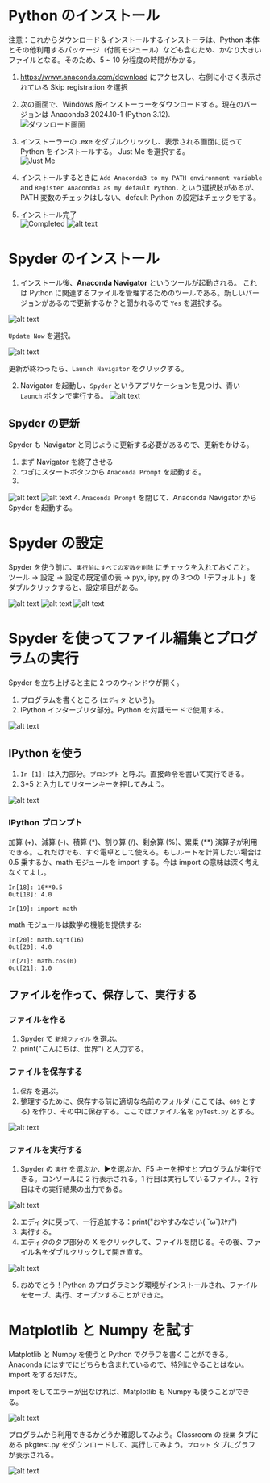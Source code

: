 # Python のインストール

注意：これからダウンロード＆インストールするインストーラは、Python 本体とその他利用するパッケージ（付属モジュール）なども含むため、かなり大きいファイルとなる。そのため、5 ~ 10 分程度の時間がかかる。

1. https://www.anaconda.com/download にアクセスし、右側に小さく表示されている Skip registration を選択
2. 次の画面で、Windows 版インストーラーをダウンロードする。現在のバージョンは Anaconda3 2024.10-1 (Python 3.12).  
  ![ダウンロード画面](image.png)

1. インストーラーの .exe をダブルクリックし、表示される画面に従って Python をインストールする。 Just Me を選択する。  
![Just Me](image-1.png)

1. インストールするときに 
`Add Anaconda3 to my PATH environment variable` and `Register Anaconda3 as my default Python.` という選択肢があるが、PATH 変数のチェックはしない、default Python の設定はチェックをする。

2. インストール完了  
![Completed](image-2.png)
![alt text](image-3.png)

# Spyder のインストール

1. インストール後、**Anaconda Navigator** というツールが起動される。
これは Python に関連するファイルを管理するためのツールである。新しいバージョンがあるので更新するか？と聞かれるので `Yes` を選択する。

![alt text](image-4.png)

`Update Now` を選択。

![alt text](image-5.png)

更新が終わったら、`Launch Navigator` をクリックする。

2. Navigator を起動し、`Spyder` というアプリケーションを見つけ、青い `Launch` ボタンで実行する。
![alt text](image-6.png)

## Spyder の更新

Spyder も Navigator と同じように更新する必要があるので、更新をかける。

1. まず Navigator を終了させる
2. つぎにスタートボタンから `Anaconda Prompt` を起動する。
3. 
![alt text](image-7.png)
![alt text](image-8.png)
4. `Anaconda Prompt` を閉じて、Anaconda Navigator から Spyder を起動する。

# Spyder の設定

Spyder を使う前に、`実行前にすべての変数を削除` にチェックを入れておくこと。
ツール -> 設定 -> 設定の既定値の表 -> pyx, ipy, py の３つの「デフォルト」をダブルクリックすると、設定項目がある。

![alt text](image-9.png)
![alt text](image-10.png)
![alt text](image-11.png)

# Spyder を使ってファイル編集とプログラムの実行

Spyder を立ち上げると主に 2 つのウィンドウが開く。

1. プログラムを書くところ (`エディタ` という)。
2. IPython インタープリタ部分。Python を対話モードで使用する。

![alt text](image-12.png)

## IPython を使う

1. `In [1]:` は入力部分。`プロンプト` と呼ぶ。直接命令を書いて実行できる。
2. 3*5 と入力してリターンキーを押してみよう。

![alt text](image-13.png)

### IPython プロンプト

加算 (+)、減算 (-)、積算 (*)、割り算 (/)、剰余算 (%)、累乗 (**) 演算子が利用できる。これだけでも、すぐ電卓として使える。もしルートを計算したい場合は 0.5 乗するか、math モジュールを import する。今は import の意味は深く考えなくてよし。

```
In[18]: 16**0.5  
Out[18]: 4.0

In[19]: import math
```

math モジュールは数学の機能を提供する:

```
In[20]: math.sqrt(16)  
Out[20]: 4.0

In[21]: math.cos(0)  
Out[21]: 1.0
```
## ファイルを作って、保存して、実行する

### ファイルを作る
1. Spyder で `新規ファイル` を選ぶ。
2. print("こんにちは、世界") と入力する。

### ファイルを保存する

1. `保存` を選ぶ。
2. 整理するために、保存する前に適切な名前のフォルダ (ここでは、`G09` とする) を作り、その中に保存する。ここではファイル名を `pyTest.py` とする。 

![alt text](image-15.png)

### ファイルを実行する

1. Spyder の `実行` を選ぶか、▶️を選ぶか、F5 キーを押すとプログラムが実行できる。コンソールに 2 行表示される。1 行目は実行しているファイル。2 行目はその実行結果の出力である。

![alt text](image-16.png)

2. エディタに戻って、一行追加する：print("おやすみなさい( ˘ω˘)ｽﾔｧ")
3. 実行する。
4. エディタのタブ部分の X をクリックして、ファイルを閉じる。その後、ファイル名をダブルクリックして開き直す。  

![alt text](image-17.png)

5. おめでとう！Python のプログラミング環境がインストールされ、ファイルをセーブ、実行、オープンすることができた。
   
# Matplotlib と Numpy を試す

Matplotlib と Numpy を使うと Python でグラフを書くことができる。Anaconda にはすでにどちらも含まれているので、特別にやることはない。import をするだけだ。

import をしてエラーが出なければ、Matplotlib も Numpy も使うことができる。

![alt text](image-18.png)

プログラムから利用できるかどうか確認してみよう。Classroom の `授業` タブにある pkgtest.py をダウンロードして、実行してみよう。`プロット` タブにグラフが表示される。

![alt text](image-19.png)